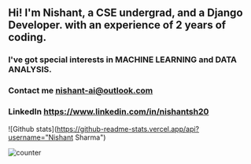 ## Hi! I'm Nishant, a CSE undergrad, and a Django Developer. with an experience of 2 years of coding.
### I've got special interests in MACHINE LEARNING and DATA ANALYSIS.


### Contact me nishant-ai@outlook.com
### LinkedIn https://www.linkedin.com/in/nishantsh20


![Github stats](https://github-readme-stats.vercel.app/api?username="Nishant Sharma")

![counter](https://enrietaqe0twvws.m.pipedream.net)

